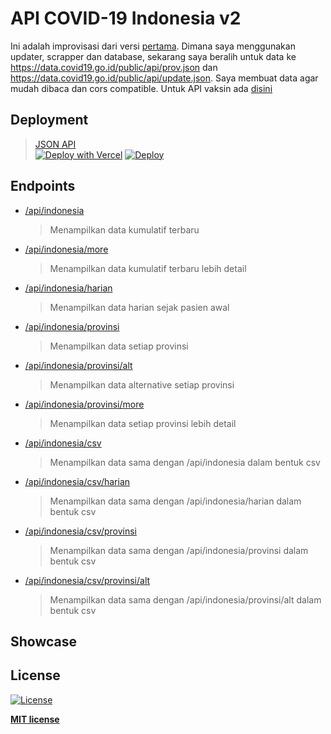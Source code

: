 # API COVID-19 Indonesia v2

Ini adalah improvisasi dari versi [pertama](https://github.com/Reynadi531/api-covid19-indonesia). Dimana saya menggunakan updater, scrapper dan database, sekarang saya beralih untuk data ke https://data.covid19.go.id/public/api/prov.json dan https://data.covid19.go.id/public/api/update.json. Saya membuat data agar mudah dibaca dan cors compatible. Untuk API vaksin ada [disini](https://github.com/Reynadi531/vaksincovid19-api)

## Deployment
>[JSON API](https://apicovid19indonesia-v2.vercel.app/)<br>
>[![Deploy with Vercel](https://vercel.com/button)](https://vercel.com/import/git?s=https%3A%2F%2Fgithub.com%2FReynadi531%2Fapi-covid19-indonesia)
>[![Deploy](https://www.herokucdn.com/deploy/button.svg)](https://dashboard.heroku.com/new?template=https://github.com/Reynadi531/api-covid19-indonesia-v2)

## Endpoints
* [/api/indonesia](http://apicovid19indonesia-v2.vercel.app/api/indonesia) 
   > Menampilkan data kumulatif terbaru
* [/api/indonesia/more](http://apicovid19indonesia-v2.vercel.app/api/indonesia/more) 
   > Menampilkan data kumulatif terbaru lebih detail
* [/api/indonesia/harian](http://apicovid19indonesia-v2.vercel.app/api/indonesia/harian) 
   > Menampilkan data harian sejak pasien awal
* [/api/indonesia/provinsi](http://apicovid19indonesia-v2.vercel.app/api/indonesia/provinsi)
   > Menampilkan data setiap provinsi
* [/api/indonesia/provinsi/alt](http://apicovid19indonesia-v2.vercel.app/api/indonesia/provinsi/alt)
   > Menampilkan data alternative setiap provinsi
* [/api/indonesia/provinsi/more](http://apicovid19indonesia-v2.vercel.app/api/indonesia/provinsi/more)
   > Menampilkan data setiap provinsi lebih detail
* [/api/indonesia/csv](http://apicovid19indonesia-v2.vercel.app/api/indonesia/csv)
   > Menampilkan data sama dengan /api/indonesia dalam bentuk csv
* [/api/indonesia/csv/harian](http://apicovid19indonesia-v2.vercel.app/api/indonesia/csv/harian)
   > Menampilkan data sama dengan /api/indonesia/harian dalam bentuk csv
* [/api/indonesia/csv/provinsi](http://apicovid19indonesia-v2.vercel.app/api/indonesia/csv/provinsi)
   > Menampilkan data sama dengan /api/indonesia/provinsi dalam bentuk csv
* [/api/indonesia/csv/provinsi/alt](http://apicovid19indonesia-v2.vercel.app/api/indonesia/csv/provinsi/alt)
   > Menampilkan data sama dengan /api/indonesia/provinsi/alt dalam bentuk csv

## Showcase

## License

[![License](http://img.shields.io/:license-mit-blue.svg?style=flat-square)](http://badges.mit-license.org)

**[MIT license](http://opensource.org/licenses/mit-license.php)**
